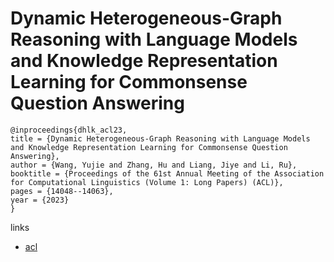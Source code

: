 # Dynamic Heterogeneous-Graph Reasoning with Language Models and Knowledge Representation Learning for Commonsense Question Answering

```
@inproceedings{dhlk_acl23,
title = {Dynamic Heterogeneous-Graph Reasoning with Language Models and Knowledge Representation Learning for Commonsense Question Answering},
author = {Wang, Yujie and Zhang, Hu and Liang, Jiye and Li, Ru},
booktitle = {Proceedings of the 61st Annual Meeting of the Association for Computational Linguistics (Volume 1: Long Papers) (ACL)},
pages = {14048--14063},
year = {2023}
}
```

links
- [acl](https://aclanthology.org/2023.acl-long.785)
